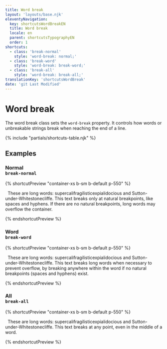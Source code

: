 ```yaml
---
title: Word break
layout: 'layouts/base.njk'
eleventyNavigation:
  key: shortcutsWordBreakEN
  title: Word break
  locale: en
  parent: shortcutsTypographyEN
  order: 1
shortcuts:
  - class: 'break-normal'
    style: 'word-break: normal;'
  - class: 'break-word'
    style: 'word-break: break-word;'
  - class: 'break-all'
    style: 'word-break: break-all;'
translationKey: 'shortcutsWordBreak'
date: 'git Last Modified'
---
```


# Word break

The word break class sets the `word-break` property. It controls how words or unbreakable strings break when reaching the end of a line.

{% include "partials/shortcuts-table.njk" %}

## Examples

### Normal<br/>`break-normal`

{% shortcutPreview "container-xs b-sm b-default p-550" %}

<p class="break-normal">
  These are long words: supercalifragilisticexpialidocious and Sutton-under‑Whitestonecliffe. This text breaks only at natural breakpoints, like spaces and hyphens. If there are no natural breakpoints, long words may overflow the container.
</p>
{% endshortcutPreview %}

### Word<br/>`break-word`

{% shortcutPreview "container-xs b-sm b-default p-550" %}

<p class="break-word">
  These are long words: supercalifragilisticexpialidocious and Sutton-under‑Whitestonecliffe. This text breaks long words when necessary to prevent overflow, by breaking anywhere within the word if no natural breakpoints (spaces and hyphens) exist.
</p>
{% endshortcutPreview %}

### All<br/>`break-all`

{% shortcutPreview "container-xs b-sm b-default p-550" %}

<p class="break-all">
  These are long words: supercalifragilisticexpialidocious and Sutton-under‑Whitestonecliffe. This text breaks at any point, even in the middle of a word.
</p>
{% endshortcutPreview %}
